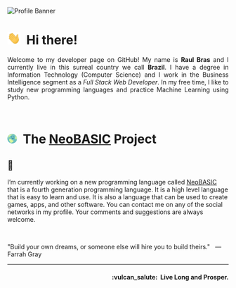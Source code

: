 ![Profile Banner](https://raw.githubusercontent.com/teknolista/teknolista/main/assets/profile-banner_en.png)

# <img src="https://raw.githubusercontent.com/teknolista/teknolista/main/assets/hand-waving.gif" width="30px">&nbsp; Hi there!

<p align="justify">Welcome to my developer page on GitHub! My name is <b>Raul Bras</b> and I currently live in this surreal country we call <b>Brazil</b>. I have a degree in Information Technology (Computer Science) and I work in the Business Intelligence segment as a <i>Full Stack Web Developer</i>. In my free time, I like to study new programming languages and practice Machine Learning using Python.</p> 

<br />


# <img src="https://raw.githubusercontent.com/UnitedSapiens/UnitedSapiens/main/assets/unsap-icon.png" height="22px">&nbsp; The [NeoBASIC](https://github.com/neobasic) Project
##  👋


I’m currently working on a new programming language called [NeoBASIC](https://github.com/neobasic) that is a fourth generation programming language. It is a high level language that is easy to learn and use. It is also a language that can be used to create games, apps, and other software. You can contact me on any of the social networks in my profile. Your comments and suggestions are always welcome.




<br />


"Build your own dreams, or someone else will hire you to build theirs." &nbsp; — &nbsp; Farrah Gray

- - -

<h4 align="right">:vulcan_salute:&nbsp; Live Long and Prosper.</h4>
